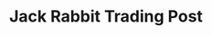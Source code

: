 ---
title: "Jack Rabbit Trading Post"
url: /joseph-city/jack-rabbit-trading-post/
shop: convenience
---